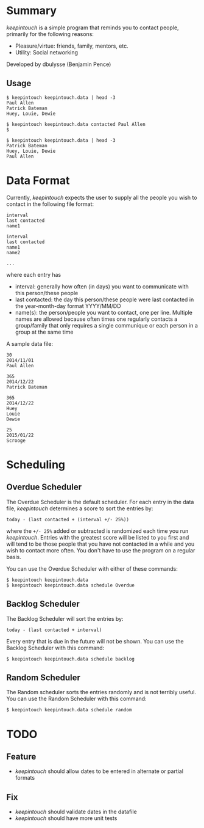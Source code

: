 # Summary

_keepintouch_ is a simple program that reminds you to contact people, primarily for the following reasons:

* Pleasure/virtue: friends, family, mentors, etc.
* Utility: Social networking

Developed by dbulysse (Benjamin Pence)

## Usage

    $ keepintouch keepintouch.data | head -3
    Paul Allen
    Patrick Bateman
    Huey, Louie, Dewie

    $ keepintouch keepintouch.data contacted Paul Allen
    $

    $ keepintouch keepintouch.data | head -3
    Patrick Bateman
    Huey, Louie, Dewie
    Paul Allen

# Data Format

Currently, _keepintouch_ expects the user to supply all the people you wish to contact in the following file format:

    interval
    last contacted
    name1
  
    interval
    last contacted
    name1
    name2
  
    ...

where each entry has

* interval: generally how often (in days) you want to communicate with this person/these people
* last contacted: the day this person/these people were last contacted in the year-month-day format YYYY/MM/DD
* name(s): the person/people you want to contact, one per line. Multiple names are allowed because often times one regularly contacts a group/family that only requires a single communique or each person in a group at the same time

A sample data file:

    30
    2014/11/01
    Paul Allen
 
    365
    2014/12/22
    Patrick Bateman
 
    365
    2014/12/22
    Huey
    Louie
    Dewie

    25
    2015/01/22
    Scrooge

# Scheduling

## Overdue Scheduler

The Overdue Scheduler is the default scheduler. For each entry in the data file, _keepintouch_ determines a score to sort the entries by:

    today - (last contacted + (interval +/- 25%)) 

where the `+/- 25%` added or subtracted is randomized each time you run _keepintouch_. Entries with the greatest score will be listed to you first and will tend to be those people that you have not contacted in a while and you wish to contact more often. You don't have to use the program on a regular basis.

You can use the Overdue Scheduler with either of these commands:

    $ keepintouch keepintouch.data
    $ keepintouch keepintouch.data schedule Overdue

## Backlog Scheduler

The Backlog Scheduler will sort the entries by:

    today - (last contacted + interval)

Every entry that is due in the future will not be shown. You can use the Backlog Scheduler with this command:

    $ keepintouch keepintouch.data schedule backlog

## Random Scheduler

The Random scheduler sorts the entries randomly and is not terribly useful. You can use the Random Scheduler with this command:

    $ keepintouch keepintouch.data schedule random

# TODO

## Feature

* _keepintouch_ should allow dates to be entered in alternate or partial formats

## Fix

* _keepintouch_ should validate dates in the datafile
* _keepintouch_ should have more unit tests
